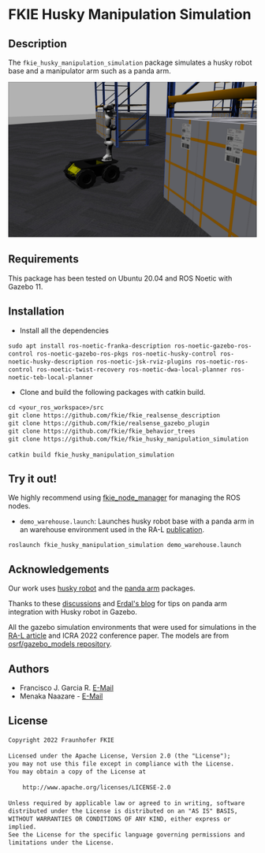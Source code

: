 # FKIE Husky Manipulation Simulation 

## Description

The <code>fkie_husky_manipulation_simulation</code> package simulates a husky robot base and a manipulator arm such as a panda arm.

![example](config/media/husky-panda-warehouse.png)

## Requirements
This package has been tested on Ubuntu 20.04 and ROS Noetic with Gazebo 11.

## Installation
- Install all the dependencies

```console
sudo apt install ros-noetic-franka-description ros-noetic-gazebo-ros-control ros-noetic-gazebo-ros-pkgs ros-noetic-husky-control ros-noetic-husky-description ros-noetic-jsk-rviz-plugins ros-noetic-ros-control ros-noetic-twist-recovery ros-noetic-dwa-local-planner ros-noetic-teb-local-planner
```

- Clone and build the following packages with catkin build.

```console
cd <your_ros_workspace>/src
git clone https://github.com/fkie/fkie_realsense_description
git clone https://github.com/fkie/realsense_gazebo_plugin
git clone https://github.com/fkie/fkie_behavior_trees
git clone https://github.com/fkie/fkie_husky_manipulation_simulation

catkin build fkie_husky_manipulation_simulation
```
## Try it out!

We highly recommend using [fkie_node_manager](https://github.com/fkie/multimaster_fkie/tree/master/fkie_node_manager) for managing the ROS nodes. 

- ```demo_warehouse.launch```: Launches husky robot base with a panda arm in an warehouse environment used in the RA-L [publication](https://ieeexplore.ieee.org/abstract/document/9695293).
```
roslaunch fkie_husky_manipulation_simulation demo_warehouse.launch
```

## Acknowledgements

Our work uses [husky robot](https://github.com/husky/husky) and the [panda arm](https://github.com/frankaemika/franka_ros) packages. 

Thanks to these [discussions](https://github.com/justagist/panda_simulator/discussions/44) and [Erdal's blog](https://erdalpekel.de/?p=55) for tips on panda arm integration with Husky robot in Gazebo.

All the gazebo simulation environments that were used for simulations in the [RA-L article](https://ieeexplore.ieee.org/abstract/document/9695293) and ICRA 2022 conference paper. The models are from [osrf/gazebo_models repository](https://github.com/osrf/gazebo_models).

## Authors

- Francisco J. Garcia R. [E-Mail](francisco.garcia.rosas@fkie.fraunhofer.de)
- Menaka Naazare - [E-Mail](menaka.naazare@fkie.fraunhofer.de)

## License

```
Copyright 2022 Fraunhofer FKIE

Licensed under the Apache License, Version 2.0 (the "License");
you may not use this file except in compliance with the License.
You may obtain a copy of the License at

    http://www.apache.org/licenses/LICENSE-2.0

Unless required by applicable law or agreed to in writing, software
distributed under the License is distributed on an "AS IS" BASIS,
WITHOUT WARRANTIES OR CONDITIONS OF ANY KIND, either express or implied.
See the License for the specific language governing permissions and
limitations under the License.
```
